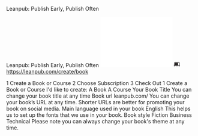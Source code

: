 Leanpub: Publish Early, Publish Often

Leanpub: Publish Early, Publish Often
![](../_resources/cfa48dd2fa1df7ea695959378e663581.png)
![](../_resources/3d25cb6574d5d6c9c84e10ddb6579c22.png)https://leanpub.com/create/book

1 Create a Book or Course 2 Choose Subscription 3 Check Out 1 Create a Book or Course I'd like to create: A Book A Course Your Book Title You can change your book title at any time Book url leanpub.com/ You can change your book’s URL at any time. Shorter URLs are better for promoting your book on social media. Main language used in your book English This helps us to set up the fonts that we use in your book. Book style Fiction Business Technical Please note you can always change your book's theme at any time.